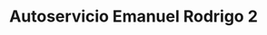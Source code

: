 ---
title: "Autoservicio Emanuel Rodrigo 2"
url: /ciudad-autonoma-de-buenos-aires/autoservicio-emanuel-rodrigo-2/
shop: frutería
---